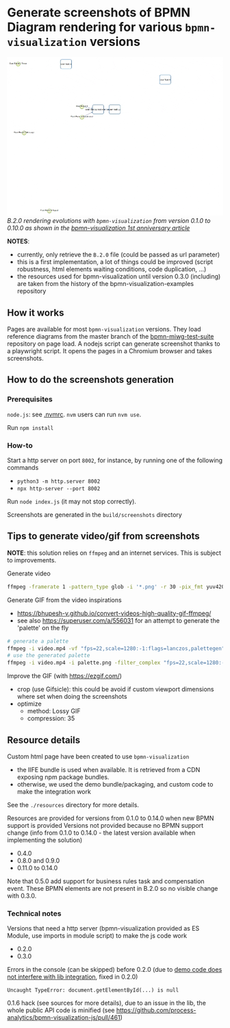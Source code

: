 # Generate screenshots of BPMN Diagram rendering for various `bpmn-visualization` versions

![B.2.0 rendering evolutions](docs/B.2.0_rendering_evolution_0.1.0_to_0.10.0.gif)  
_B.2.0 rendering evolutions with `bpmn-visualization` from version 0.1.0 to 0.10.0 as shown in the [bpmn-visualization 1st anniversary article](https://dev.to/process-analytics/the-bpmn-visualization-project-celebrates-its-1st-anniversary-4ae2)_


**NOTES**:
* currently, only retrieve the `B.2.0` file (could be passed as url parameter)
* this is a first implementation, a lot of things could be improved (script robustness, html elements waiting conditions, code duplication, ...)
* the resources used for bpmn-visualization until version 0.3.0 (including) are taken from the history of the bpmn-visualization-examples
repository

## How it works

Pages are available for most `bpmn-visualization` versions. They load reference diagrams from the master branch of the
[bpmn-miwg-test-suite](https://github.com/bpmn-miwg/bpmn-miwg-test-suite) repository on page load.
A nodejs script can generate screenshot thanks to a playwright script. It opens the pages in a Chromium browser and takes
screenshots.

## How to do the screenshots generation

### Prerequisites

`node.js`: see [.nvmrc](./.nvmrc). `nvm` users can run `nvm use`.

Run `npm install`

### How-to

Start a http server on port `8002`, for instance, by running one of the following commands
- `python3 -m http.server 8002`
- `npx http-server --port 8002`

Run `node index.js` (it may not stop correctly).

Screenshots are generated in the `build/screenshots` directory


## Tips to generate video/gif from screenshots

**NOTE**: this solution relies on `ffmpeg` and an internet services. This is subject to improvements.

Generate video
```bash
ffmpeg -framerate 1 -pattern_type glob -i '*.png' -r 30 -pix_fmt yuv420p -vf scale=1280:-1 video.mp4
```

Generate GIF from the video
inspirations
* https://bhupesh-v.github.io/convert-videos-high-quality-gif-ffmpeg/
* see also https://superuser.com/a/556031 for an attempt to generate the 'palette' on the fly

```bash
# generate a palette
ffmpeg -i video.mp4 -vf "fps=22,scale=1280:-1:flags=lanczos,palettegen" palette.png
# use the generated palette
ffmpeg -i video.mp4 -i palette.png -filter_complex "fps=22,scale=1280:-1:flags=lanczos[x];[x][1:v]paletteuse" output.gif
```

Improve the GIF (with https://ezgif.com/)
* crop (use Gifsicle): this could be avoid if custom viewport dimensions where set when doing the screenshots 
* optimize
  * method: Lossy GIF
  * compression: 35


## Resource details

Custom html page have been created to use `bpmn-visualization`
* the IIFE bundle is used when available. It is retrieved from a CDN exposing npm package bundles.
* otherwise, we used the demo bundle/packaging, and custom code to make the integration work

See the `./resources` directory for more details.

Resources are provided for versions from 0.1.0 to 0.14.0 when new BPMN support is provided
Versions not provided because no BPMN support change (info from 0.1.0 to 0.14.0 - the latest version available when implementing the solution)
* 0.4.0
* 0.8.0 and 0.9.0
* 0.11.0 to 0.14.0

Note that 0.5.0 add support for business rules task and compensation event.
These BPMN elements are not present in B.2.0 so no visible change with 0.3.0.


### Technical notes

Versions that need a http server (bpmn-visualization provided as ES Module, use imports in module script)
to make the js code work
* 0.2.0
* 0.3.0

Errors in the console (can be skipped) before 0.2.0 (due to [demo code does not interfere with lib integration](https://github.com/process-analytics/bpmn-visualization-js/pull/479),
fixed in 0.2.0)
```
Uncaught TypeError: document.getElementById(...) is null
```

0.1.6 hack (see sources for more details), due to an issue in the lib, the whole public API code is minified (see https://github.com/process-analytics/bpmn-visualization-js/pull/461)
